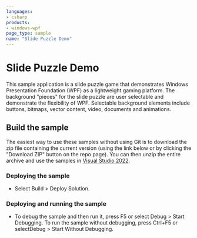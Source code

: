 ```yaml
---
languages:
- csharp
products:
- windows-wpf
page_type: sample
name: "Slide Puzzle Demo"
---
```

# Slide Puzzle Demo
This sample application is a slide puzzle game that demonstrates Windows Presentation Foundation (WPF) as a lightweight gaming platform. The background "pieces" for the slide puzzle are user selectable and demonstrate the flexibility of WPF. Selectable background elements include buttons, bitmaps, vector content, video, documents and animations.

## Build the sample
The easiest way to use these samples without using Git is to download the zip file containing the current version (using the link below or by clicking the "Download ZIP" button on the repo page). You can then unzip the entire archive and use the samples in [Visual Studio 2022](https://www.visualstudio.com/wpf-vs).

### Deploying the sample
- Select Build > Deploy Solution. 

### Deploying and running the sample
- To debug the sample and then run it, press F5 or select Debug >  Start Debugging. To run the sample without debugging, press Ctrl+F5 or selectDebug > Start Without Debugging. 


